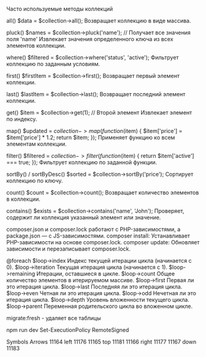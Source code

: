 Часто используемые методы коллекций

  all()
  $data = $collection->all();
  Возвращает коллекцию в виде массива.


  pluck()
  $names = $collection->pluck('name'); // Получает все значения поля 'name'
  Извлекает значения определенного ключа из всех элементов коллекции.


  where()
  $filtered = $collection->where('status', 'active');
  Фильтрует коллекцию по заданным условиям.


  first()
  $firstItem = $collection->first();
  Возвращает первый элемент коллекции.


  last()
  $lastItem = $collection->last();
  Возвращает последний элемент коллекции.


  get()
  $item = $collection->get(1); // Второй элемент
  Извлекает элемент по индексу.


  map()
  $updated = $collection->map(function ($item) {
      $item['price'] = $item['price'] * 1.2;
      return $item;
  });
  Применяет функцию ко всем элементам коллекции.


  filter()
  $filtered = $collection->filter(function ($item) {
      return $item['active'] === true;
  });
  Фильтрует коллекцию по заданной функции.
  

  sortBy() / sortByDesc()
  $sorted = $collection->sortBy('price');
  Сортирует коллекцию по ключу.


  count()
  $count = $collection->count();
  Возвращает количество элементов в коллекции.


  contains()
  $exists = $collection->contains('name', 'John');
  Проверяет, содержит ли коллекция указанный элемент или значение.


composer.json и composer.lock работают с PHP-зависимостями, а package.json — с JS-зависимостями.
  composer install: Устанавливает PHP-зависимости на основе composer.lock.
  composer update: Обновляет зависимости и перезаписывает composer.lock.



@foreach
  $loop->index 	Индекс текущей итерации цикла (начинается с 0).
  $loop->iteration 	Текущая итерация цикла (начинается с 1).
  $loop->remaining 	Итерации, оставшиеся в цикле.
  $loop->count 	Общее количество элементов в итерируемом массиве.
  $loop->first 	Первая ли это итерация цикла.
  $loop->last 	Последняя ли это итерация цикла.
  $loop->even 	Четная ли это итерация цикла.
  $loop->odd 	Нечетная ли это итерация цикла.
  $loop->depth 	Уровень вложенности текущего цикла.
  $loop->parent 	Переменная родительского цикла во вложенном цикле.


migrate:fresh - удаляет все таблицы

npm run dev Set-ExecutionPolicy RemoteSigned

Symbols
  Arrows
    11164 left 11176
    11165 top 11181
    11166 right 11177
    11167 down 11183